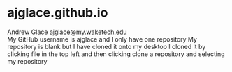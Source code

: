 # ajglace.github.io
Andrew Glace ajglace@my.waketech.edu	
My GitHub username is ajglace and I only have one repository 
My repository is blank but I have cloned it onto my desktop 
I cloned it by clicking file in the top left and then clicking clone a repository and selecting my repository
